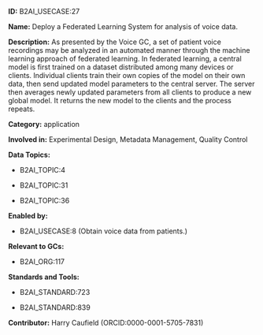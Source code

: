 **ID:** B2AI_USECASE:27

**Name:** Deploy a Federated Learning System for analysis of voice data.

**Description:** As presented by the Voice GC, a set of patient voice recordings may be analyzed in an automated manner through the machine learning approach of federated learning. In federated learning, a central model is first trained on a dataset distributed among many devices or clients. Individual clients train their own copies of the model on their own data, then send updated model parameters to the central server. The server then averages newly updated parameters from all clients to produce a new global model. It returns the new model to the clients and the process repeats.

**Category:** application

**Involved in:** Experimental Design, Metadata Management, Quality Control

**Data Topics:**

- B2AI_TOPIC:4

- B2AI_TOPIC:31

- B2AI_TOPIC:36

**Enabled by:**

- B2AI_USECASE:8 (Obtain voice data from patients.)

**Relevant to GCs:**

- B2AI_ORG:117

**Standards and Tools:**

- B2AI_STANDARD:723

- B2AI_STANDARD:839

**Contributor:** Harry Caufield
 (ORCID:0000-0001-5705-7831)

